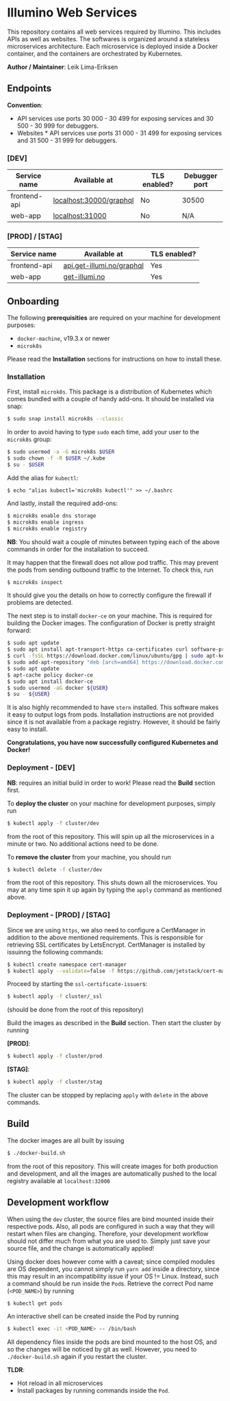 # Illumino Web Services

This repository contains all web services required by Illumino. This includes APIs as well as websites. The softwares is organized around a stateless microservices architecture. Each microservice is deployed inside a Docker container, and the containers are orchestrated by Kubernetes.

**Author / Maintainer**: Leik Lima-Eriksen

## Endpoints


**Convention**:

* API services use ports 30 000 - 30 499 for exposing services and 30 500 - 30 999 for debuggers.
* Websites * API services use ports 31 000 - 31 499 for exposing services and 31 500 - 31 999 for debuggers.


### [DEV]

|  Service name | Available at  |  TLS enabled? | Debugger port |
|---|---|---|---|
| frontend-api | [localhost:30000/graphql](localhost:30000/graphql) | No | 30500 |
| web-app | [localhost:31000](localhost:31000) | No | N/A |

### [PROD] / [STAG]
|  Service name | Available at  |  TLS enabled? |
|---|---|---|
| frontend-api | [api.get-illumi.no/graphql](api.get-illumi.no/graphql) | Yes |
| web-app | [get-illumi.no](get-illumi.no) | Yes|

## Onboarding

The following **prerequisities** are required on your machine for development purposes:

- `docker-machine`, v19.3.x or newer
- `microk8s`

Please read the **Installation** sections for instructions on how to install these.

### Installation

First, install `microk8s`. This package is a distribution of Kubernetes which comes bundled with a couple of handy add-ons. It should be installed via snap:

```bash
$ sudo snap install microk8s --classic
```

In order to avoid having to type `sudo` each time, add your user to the `microk8s` group:

```bash
$ sudo usermod -a -G microk8s $USER
$ sudo chown -f -R $USER ~/.kube
$ su - $USER
```

Add the alias for `kubectl`:

```
$ echo "alias kubectl='microk8s kubectl'" >> ~/.bashrc
```

And lastly, install the required add-ons:
```bash
$ microk8s enable dns storage
$ microk8s enable ingress
$ microk8s enable registry
```

**NB**: You should wait a couple of minutes between typing each of the above commands in order for the installation to succeed.

It may happen that the firewall does not allow pod traffic. This may prevent the pods from sending outbound traffic to the Internet. To check this, run
```bash
$ microk8s inspect
```
It should give you the details on how to correctly configure the firewall if problems are detected.

The next step is to install `docker-ce` on your machine. This is required for building the Docker images. The configuration of Docker is pretty straight forward:

```bash
$ sudo apt update
$ sudo apt install apt-transport-https ca-certificates curl software-properties-common
$ curl -fsSL https://download.docker.com/linux/ubuntu/gpg | sudo apt-key add -
$ sudo add-apt-repository "deb [arch=amd64] https://download.docker.com/linux/ubuntu bionic stable"
$ sudo apt update
$ apt-cache policy docker-ce
$ sudo apt install docker-ce
$ sudo usermod -aG docker ${USER}
$ su - ${USER}
```

It is also highly recommended to have `stern` installed. This software makes it easy to output logs from pods. Installation instructions are not provided since it is not available from a package registry. However, it should be fairly easy to install.

**Congratulations, you have now successfully configured Kubernetes and Docker!**

### Deployment - [DEV]

**NB**: requires an initial build in order to work! Please read the **Build** section first.

To **deploy the cluster** on your machine for development purposes, simply run

```bash
$ kubectl apply -f cluster/dev
```

from the root of this repository. This will spin up all the microservices in a minute or two. No additional actions need to be done.

To **remove the cluster** from your machine, you should run

```bash
$ kubectl delete -f cluster/dev
```

from the root of this repository. This shuts down all the microservices. You may at any time spin it up again by typing the `apply` command as mentioned above.

### Deployment - [PROD] / [STAG]

Since we are using `https`, we also need to configure a CertManager in addition to the above mentioned requirements. This is responsible for retrieving SSL certificates by LetsEncrypt. CertManager is installed by issuinng the following commands:

```bash
$ kubectl create namespace cert-manager
$ kubectl apply --validate=false -f https://github.com/jetstack/cert-manager/releases/download/v0.12.0/cert-manager.yaml
```

Proceed by starting the `ssl-certificate-issuer`s:
```bash
$ kubectl apply -f cluster/_ssl
```
(should be done from the root of this repository)

Build the images as described in the **Build** section. Then start the cluster by running

**[PROD]**:
```bash
$ kubectl apply -f cluster/prod
```

**[STAG]**:

```bash
$ kubectl apply -f cluster/stag
```

The cluster can be stopped by replacing `apply` with `delete` in the above commands.

## Build

The docker images are all built by issuing

```bash
$ ./docker-build.sh
```

from the root of this repository. This will create images for both production and development, and all the images are automatically pushed to the local registry available at `localhost:32000`

## Development workflow

When using the `dev` cluster, the source files are bind mounted inside their respective pods. Also, all pods are configured in such a way that they will restart when files are changing. Therefore, your development workflow should not differ much from what you are used to. Simply just save your source file, and the change is automatically applied!


Using docker does however come with a caveat; since compiled modules are OS dependent, you cannot simply run `yarn add` inside a directory, since this may result in an incompatibility issue if your OS != Linux. Instead, such a command should be run inside the `Pod`s. Retrieve the correct Pod name (`<POD_NAME>`) by running

```bash
$ kubectl get pods
```

An interactive shell can be created inside the Pod by running

```bash
$ kubectl exec -it <POD_NAME> -- /bin/bash
```

All dependency files inside the pods are bind mounted to the host OS, and so the changes will be noticed by git as well. However, you need to `./docker-build.sh` again if you restart the cluster.


**TLDR**:

- Hot reload in all microservices
- Install packages by running commands inside the `Pod`.
